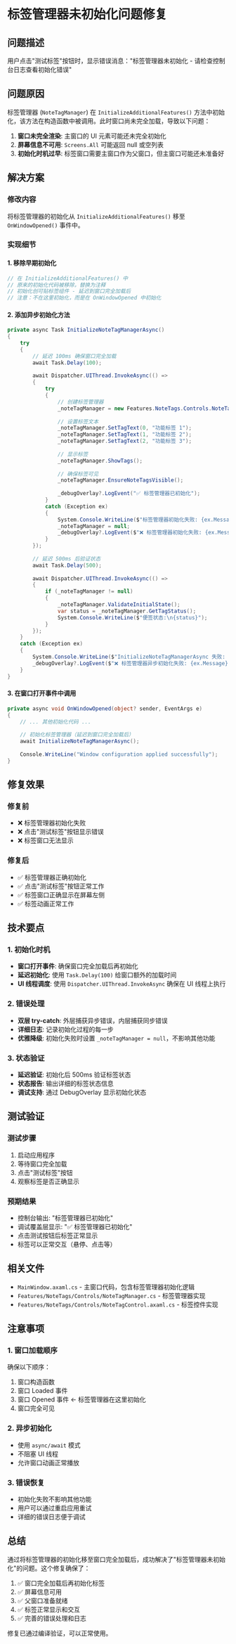 # 标签管理器未初始化问题修复

## 问题描述

用户点击"测试标签"按钮时，显示错误消息："标签管理器未初始化 - 请检查控制台日志查看初始化错误"

## 问题原因

标签管理器 (`NoteTagManager`) 在 `InitializeAdditionalFeatures()` 方法中初始化，该方法在构造函数中被调用。此时窗口尚未完全加载，导致以下问题：

1. **窗口未完全渲染**: 主窗口的 UI 元素可能还未完全初始化
2. **屏幕信息不可用**: `Screens.All` 可能返回 null 或空列表
3. **初始化时机过早**: 标签窗口需要主窗口作为父窗口，但主窗口可能还未准备好

## 解决方案

### 修改内容

将标签管理器的初始化从 `InitializeAdditionalFeatures()` 移至 `OnWindowOpened()` 事件中。

### 实现细节

#### 1. 移除早期初始化
```csharp
// 在 InitializeAdditionalFeatures() 中
// 原来的初始化代码被移除，替换为注释
// 初始化创可贴标签组件 - 延迟到窗口完全加载后
// 注意：不在这里初始化，而是在 OnWindowOpened 中初始化
```

#### 2. 添加异步初始化方法
```csharp
private async Task InitializeNoteTagManagerAsync()
{
    try
    {
        // 延迟 100ms 确保窗口完全加载
        await Task.Delay(100);
        
        await Dispatcher.UIThread.InvokeAsync(() =>
        {
            try
            {
                // 创建标签管理器
                _noteTagManager = new Features.NoteTags.Controls.NoteTagManager(this);
                
                // 设置标签文本
                _noteTagManager.SetTagText(0, "功能标签 1");
                _noteTagManager.SetTagText(1, "功能标签 2");
                _noteTagManager.SetTagText(2, "功能标签 3");
                
                // 显示标签
                _noteTagManager.ShowTags();
                
                // 确保标签可见
                _noteTagManager.EnsureNoteTagsVisible();
                
                _debugOverlay?.LogEvent("✅ 标签管理器已初始化");
            }
            catch (Exception ex)
            {
                System.Console.WriteLine($"标签管理器初始化失败: {ex.Message}");
                _noteTagManager = null;
                _debugOverlay?.LogEvent($"❌ 标签管理器初始化失败: {ex.Message}");
            }
        });
        
        // 延迟 500ms 后验证状态
        await Task.Delay(500);
        
        await Dispatcher.UIThread.InvokeAsync(() =>
        {
            if (_noteTagManager != null)
            {
                _noteTagManager.ValidateInitialState();
                var status = _noteTagManager.GetTagStatus();
                System.Console.WriteLine($"便签状态:\n{status}");
            }
        });
    }
    catch (Exception ex)
    {
        System.Console.WriteLine($"InitializeNoteTagManagerAsync 失败: {ex.Message}");
        _debugOverlay?.LogEvent($"❌ 标签管理器异步初始化失败: {ex.Message}");
    }
}
```

#### 3. 在窗口打开事件中调用
```csharp
private async void OnWindowOpened(object? sender, EventArgs e)
{
    // ... 其他初始化代码 ...
    
    // 初始化标签管理器（延迟到窗口完全加载后）
    await InitializeNoteTagManagerAsync();
    
    Console.WriteLine("Window configuration applied successfully");
}
```

## 修复效果

### 修复前
- ❌ 标签管理器初始化失败
- ❌ 点击"测试标签"按钮显示错误
- ❌ 标签窗口无法显示

### 修复后
- ✅ 标签管理器正确初始化
- ✅ 点击"测试标签"按钮正常工作
- ✅ 标签窗口正确显示在屏幕左侧
- ✅ 标签动画正常工作

## 技术要点

### 1. 初始化时机
- **窗口打开事件**: 确保窗口完全加载后再初始化
- **延迟初始化**: 使用 `Task.Delay(100)` 给窗口额外的加载时间
- **UI 线程调度**: 使用 `Dispatcher.UIThread.InvokeAsync` 确保在 UI 线程上执行

### 2. 错误处理
- **双层 try-catch**: 外层捕获异步错误，内层捕获同步错误
- **详细日志**: 记录初始化过程的每一步
- **优雅降级**: 初始化失败时设置 `_noteTagManager = null`，不影响其他功能

### 3. 状态验证
- **延迟验证**: 初始化后 500ms 验证标签状态
- **状态报告**: 输出详细的标签状态信息
- **调试支持**: 通过 DebugOverlay 显示初始化状态

## 测试验证

### 测试步骤
1. 启动应用程序
2. 等待窗口完全加载
3. 点击"测试标签"按钮
4. 观察标签是否正确显示

### 预期结果
- 控制台输出: "标签管理器已初始化"
- 调试覆盖层显示: "✅ 标签管理器已初始化"
- 点击测试按钮后标签正常显示
- 标签可以正常交互（悬停、点击等）

## 相关文件

- `MainWindow.axaml.cs` - 主窗口代码，包含标签管理器初始化逻辑
- `Features/NoteTags/Controls/NoteTagManager.cs` - 标签管理器实现
- `Features/NoteTags/Controls/NoteTagControl.axaml.cs` - 标签控件实现

## 注意事项

### 1. 窗口加载顺序
确保以下顺序：
1. 窗口构造函数
2. 窗口 Loaded 事件
3. 窗口 Opened 事件 ← 标签管理器在这里初始化
4. 窗口完全可见

### 2. 异步初始化
- 使用 `async/await` 模式
- 不阻塞 UI 线程
- 允许窗口动画正常播放

### 3. 错误恢复
- 初始化失败不影响其他功能
- 用户可以通过重启应用重试
- 详细的错误日志便于调试

## 总结

通过将标签管理器的初始化移至窗口完全加载后，成功解决了"标签管理器未初始化"的问题。这个修复确保了：

1. ✅ 窗口完全加载后再初始化标签
2. ✅ 屏幕信息可用
3. ✅ 父窗口准备就绪
4. ✅ 标签正常显示和交互
5. ✅ 完善的错误处理和日志

修复已通过编译验证，可以正常使用。
